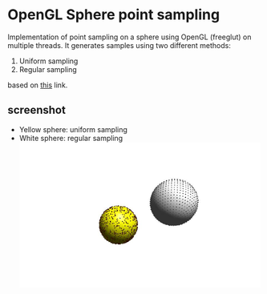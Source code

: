 # OpenGL Sphere point sampling

Implementation of point sampling on a sphere using OpenGL (freeglut) on multiple threads. It generates samples using two different methods:

1. Uniform sampling
2. Regular sampling

based on [this](https://www.cmu.edu/biolphys/deserno/pdf/sphere_equi.pdf) link.

## screenshot
- Yellow sphere: uniform sampling
- White sphere: regular sampling
![](./images/demo.jpg)